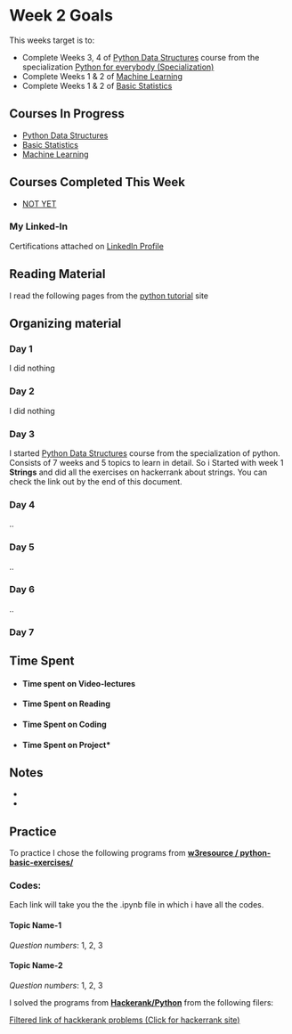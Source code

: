 # **Week 2 Goals**
This weeks target is to:
* Complete Weeks 3, 4 of [Python Data Structures](https://www.coursera.org/learn/python-data?specialization=python) course from the specialization [Python for everybody (Specialization)](https://www.coursera.org/specializations/python)
* Complete Weeks 1 & 2 of [Machine Learning](https://www.coursera.org/learn/machine-learning)
* Complete Weeks 1 & 2 of [Basic Statistics](https://www.coursera.org/learn/basic-statistics?specialization=social-science)
## Courses In Progress
* [Python Data Structures](https://www.coursera.org/learn/python-data?specialization=python)
* [Basic Statistics](https://www.coursera.org/learn/basic-statistics?specialization=social-science)
* [Machine Learning](https://www.coursera.org/learn/machine-learning)

## Courses Completed This Week
* [NOT YET]()

### My Linked-In
Certifications attached on [LinkedIn Profile](https://www.linkedin.com/in/habib-ur-rehman/)

## Reading Material
I read the following pages from the [python tutorial](https://docs.python.org/3/tutorial/) site

## Organizing material
### Day 1
I did nothing
### Day 2
I did nothing
### Day 3
I started [Python Data Structures](https://www.coursera.org/learn/python-data?specialization=python) course from the specialization of python. Consists of 7 weeks and 5 topics to learn in detail.
So i Started with week 1 **Strings** and did all the exercises on hackerrank about strings. You can check the link out by  the end of this document.
### Day 4
..
### Day 5
..
### Day 6
..
### Day 7
 
## Time Spent
* #### Time spent on Video-lectures
* #### Time Spent on Reading
* #### Time Spent on Coding
* #### Time Spent on Project*

## Notes
* []()
* []()

## Practice
To practice I chose the following programs from **[w3resource / python-basic-exercises/](https://www.w3resource.com/python-exercises/python-basic-exercises.php)**

### Codes:
Each link will take you the the .ipynb file in which i have all the codes.
#### Topic Name-1
*Question numbers*:  1, 2, 3
#### Topic Name-2
*Question numbers*:  1, 2, 3

I solved the programs from **[Hackerank/Python](https://www.hackerrank.com/domains/python)** from the following filers:

[Filtered link of hackkerank problems (Click for hackerrank site)]()
